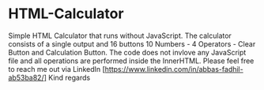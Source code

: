 # HTML-Calculator
Simple HTML Calculator that runs without JavaScript.
The calculator consists of a single output and 16 buttons 10 Numbers - 4 Operators - Clear Button and Calculation Button.
The code does not invlove any JavaScript file and all operations are performed inside the InnerHTML.
Please feel free to reach me out via LinkedIn [https://www.linkedin.com/in/abbas-fadhil-ab53ba82/] Kind regards
